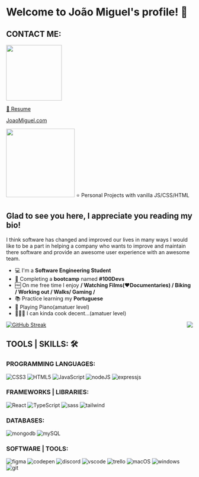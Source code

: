 # Welcome to João Miguel's profile! 👋



## CONTACT ME:

<a href="https://www.linkedin.com/in/jo%C3%A3ocunha021/"><img src="https://img.shields.io/badge/Linkedin-Profile-blue"  width="150"> </a>  

<a href="https://www.linkedin.com/in/jo%C3%A3ocunha021/"> 📄 Resume</a>  

<a href="https://www.linkedin.com/in/jo%C3%A3ocunha021/">JoaoMiguel.com</a>  

<img src ="https://img.shields.io/badge/Curently-Working%20On-orange" width= 185px >
⭐️ Personal Projects with vanilla JS/CSS/HTML
   


## Glad to see you here, I appreciate you reading my bio!


I think software has changed and improved our lives in many ways I would like to be a part in helping a company who wants to improve and maintain there software and provide an awesome user experience with an awesome team.

* 💻  I'm a **Software Engineering Student**
* 🥾  Completing a **bootcamp** named **#100Devs**
* 🆓  On me free time I enjoy **/ Watching Films(❤️Documentaries) / Biking / Working out / Walks/ Gaming /**
* 📚  Practice learning my **Portuguese**
* 🎹  Playing Piano(amatuer level)
* 👨🏼‍🍳  I can kinda cook decent...(amatuer level)
   
   
[![GitHub Streak](https://github-readme-streak-stats.herokuapp.com?user=joao-miguel8&theme=dark&hide_border=true&mode=weekly)](https://git.io/streak-stats)
<img src= "https://user-images.githubusercontent.com/83466001/223209533-caf00c37-6ce4-4187-9abb-f3f27f6c15b3.gif" align="right" >
## TOOLS | SKILLS:  🛠️

### PROGRAMMING LANGUAGES: 
![CSS3](https://img.shields.io/badge/css3-%231572B6.svg?style=for-the-badge&logo=css3&logoColor=white) ![HTML5](https://img.shields.io/badge/html5-%23E34F26.svg?style=for-the-badge&logo=html5&logoColor=white) ![JavaScript](https://img.shields.io/badge/javascript-%23323330.svg?style=for-the-badge&logo=javascript&logoColor=%23F7DF1E) ![nodeJS](https://img.shields.io/badge/node.js%20support-8-brightgreen.svg) ![expressjs](https://img.shields.io/badge/Express.js-404D59?style=for-the-badge)

### FRAMEWORKS | LIBRARIES:
![React](https://img.shields.io/badge/React-20232A?style=for-the-badge&logo=react&logoColor=61DAFB)
 ![TypeScript](https://img.shields.io/badge/typescript-%23007ACC.svg?style=for-the-badge&logo=typescript&logoColor=white) ![sass](https://img.shields.io/badge/Sass-CC6699?style=for-the-badge&logo=sass&logoColor=white) ![tailwind](https://img.shields.io/badge/Tailwind_CSS-38B2AC?style=for-the-badge&logo=tailwind-css&logoColor=white)

### DATABASES: 
![mongodb](https://img.shields.io/badge/MongoDB-4EA94B?style=for-the-badge&logo=mongodb&logoColor=white)  ![mySQL](https://img.shields.io/badge/MySQL-005C84?style=for-the-badge&logo=mysql&logoColor=white)


### SOFTWARE | TOOLS: 
![figma](https://img.shields.io/badge/Figma-F24E1E?style=for-the-badge&logo=figma&logoColor=white) ![codepen](https://img.shields.io/badge/Codepen-000000?style=for-the-badge&logo=codepen&logoColor=white)  ![discord](https://img.shields.io/badge/Discord-5865F2?style=for-the-badge&logo=discord&logoColor=white) ![vscode](https://img.shields.io/badge/VSCode-0078D4?style=for-the-badge&logo=visual%20studio%20code&logoColor=white) ![trello](https://img.shields.io/badge/Trello-0052CC?style=for-the-badge&logo=trello&logoColor=white) ![macOS](https://img.shields.io/badge/mac%20os-000000?style=for-the-badge&logo=apple&logoColor=white) ![windows](https://img.shields.io/badge/Windows-0078D6?style=for-the-badge&logo=windows&logoColor=white)
![git](https://img.shields.io/badge/GIT-E44C30?style=for-the-badge&logo=git&logoColor=white)



